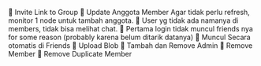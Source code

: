 🔲 Invite Link to Group
🔲 Update Anggota Member Agar tidak perlu refresh, monitor 1 node untuk tambah anggota.
🔲 User yg tidak ada namanya di members, tidak bisa melihat chat. 
🔲 Pertama login tidak muncul friends nya for some reason (probably karena belum ditarik datanya)
🔲 Muncul Secara otomatis di Friends
🔲 Upload Blob
🔲 Tambah dan Remove Admin
🔲 Remove Member
🔲 Remove Duplicate Member
